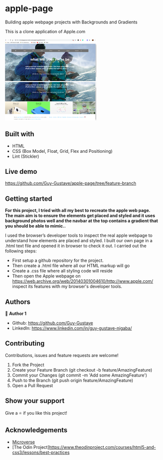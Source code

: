 # apple-page
Building apple webpage projects with Backgrounds and Gradients

This is a clone application of Apple.com
<br>
<br>
<img src="assets/page1.PNG" width="300"> 
<img src="assets/page2.PNG" width="300"> 
<br>



## Built with
  * HTML 
  * CSS (Box Model, Float, Grid, Flex and Positioning)
  * Lint (Stickler)
 

## Live demo
https://github.com/Guy-Gustave/apple-page/tree/feature-branch

## Getting started
**For this project, I tried with all my best to recreate the apple web page. The main aim is to ensure the elements get placed and styled and  it uses background photos well and the navbar at the top contains a gradient that you should be able to mimic..**

I used the browser’s developer tools to inspect the real apple  webpage to understand how elements are placed and styled.
I built our own page in a .html text file and opened it in  browser to check it out. I carried out the following steps:
  - First setup a github repository for the project.
  - Then create a .html file where all our HTML markup will go
  - Create a .css file where all styling code will reside
  - Then open the Apple webpage on https://web.archive.org/web/20140301004610/http://www.apple.com/ inspect its features with my browser's developer tools.

## Authors
 :bust_in_silhouette: **Author 1**
 * Github: https://github.com/Guy-Gustave
 * LinkedIn: https://www.linkedin.com/in/guy-gustave-nigaba/
 

## Contributing
Contributions, issues and feature requests are welcome!

   1. Fork the Project
   2. Create your Feature Branch (git checkout -b feature/AmazingFeature)
   3. Commit your Changes (git commit -m 'Add some AmazingFeature')
   4. Push to the Branch (git push origin feature/AmazingFeature)
   5. Open a Pull Request

## Show your support
Give a :star: if you like this project!

## Acknowledgements
  * [Microverse](https://www.microverse.org/)
  * [The Odin Project]https://www.theodinproject.com/courses/html5-and-css3/lessons/best-practices
